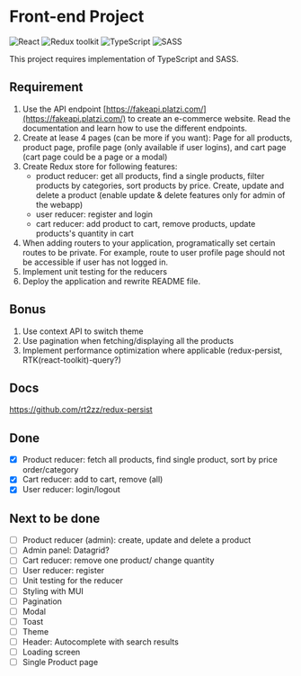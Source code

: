 # Front-end Project

![React](https://img.shields.io/badge/React-v.18-blue)
![Redux toolkit](https://img.shields.io/badge/RTK-v.1-purple)
![TypeScript](https://img.shields.io/badge/TypeScript-v.4-green)
![SASS](https://img.shields.io/badge/SASS-v.1-hotpink)

This project requires implementation of TypeScript and SASS.

## Requirement

1. Use the API endpoint [https://fakeapi.platzi.com/](https://fakeapi.platzi.com/) to create an e-commerce website. Read the documentation and learn how to use the different endpoints.
2. Create at lease 4 pages (can be more if you want): Page for all products, product page,
   profile page (only available if user logins), and cart page (cart page could be a page or a modal)
3. Create Redux store for following features:
   - product reducer: get all products, find a single products, filter products by
     categories, sort products by price. Create, update and delete a product (enable update & delete features only for admin of the webapp)
   - user reducer: register and login
   - cart reducer: add product to cart, remove products, update products's quantity in cart
4. When adding routers to your application, programatically set certain routes to be private. For example, route to user profile page should not be accessible if user has not logged in.
5. Implement unit testing for the reducers
6. Deploy the application and rewrite README file.

## Bonus

1. Use context API to switch theme
2. Use pagination when fetching/displaying all the products
3. Implement performance optimization where applicable (redux-persist, RTK(react-toolkit)-query?)

## Docs

https://github.com/rt2zz/redux-persist

## Done

- [x] Product reducer: fetch all products, find single product, sort by price order/category
- [x] Cart reducer: add to cart, remove (all)
- [x] User reducer: login/logout

## Next to be done

- [ ] Product reducer (admin): create, update and delete a product
- [ ] Admin panel: Datagrid?
- [ ] Cart reducer: remove one product/ change quantity
- [ ] User reducer: register
- [ ] Unit testing for the reducer
- [ ] Styling with MUI
- [ ] Pagination
- [ ] Modal
- [ ] Toast
- [ ] Theme
- [ ] Header: Autocomplete with search results
- [ ] Loading screen
- [ ] Single Product page
